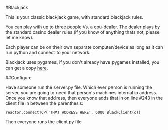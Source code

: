 #Blackjack

This is your classic blackjack game, with standard blackjack rules.

You can play with up to three people Vs. a cpu-dealer.  The dealer plays by the standard 
casino dealer rules (if you know of anything thats not, please let me know).  

Each player can be on their own separate computer/device as long as it can run python and 
connect to your network.

Blackjack uses pygames, if you don't already have pygames installed, you can get a copy [here](http://www.pygame.org/news.html).

##Configure

Have someone run the server.py file.  Which ever person is running the server, you are
going to need that person's machines internal ip address.  Once you know that address,
then everyone adds that in on line #243 in the client file in between the parenthesis:

    reactor.connectTCP('THAT ADDRESS HERE', 6000 BlackClient(c))
 
Then everyone runs the client.py file. 
